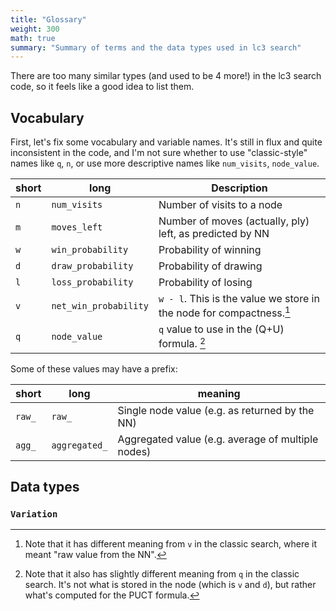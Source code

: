 ```yaml
---
title: "Glossary"
weight: 300
math: true
summary: "Summary of terms and the data types used in lc3 search"
---
```


There are too many similar types (and used to be 4 more!) in the lc3 search
code, so it feels like a good idea to list them.

## Vocabulary

First, let's fix some vocabulary and variable names. It's still in flux and
quite inconsistent in the code, and I'm not sure whether to use "classic-style"
names like `q`, `n`, or use more descriptive names like `num_visits`,
`node_value`.

| short | long                  | Description                                                          |
| ----- | --------------------- | -------------------------------------------------------------------- |
| `n`   | `num_visits`          | Number of visits to a node                                           |
| `m`   | `moves_left`          | Number of moves (actually, ply) left, as predicted by NN             |
| `w`   | `win_probability`     | Probability of winning                                               |
| `d`   | `draw_probability`    | Probability of drawing                                               |
| `l`   | `loss_probability`    | Probability of losing                                                |
| `v`   | `net_win_probability` | `w - l`. This is the value we store in the node for compactness.[^1] |
| `q`   | `node_value`          | `q` value to use in the \(Q+U\) formula. [^2]                        |

Some of these values may have a prefix:

| short  | long          | meaning                                           |
| ------ | ------------- | ------------------------------------------------- |
| `raw_` | `raw_`        | Single node value (e.g. as returned by the NN)    |
| `agg_` | `aggregated_` | Aggregated value (e.g. average of multiple nodes) |

## Data types

### `Variation`


[^1]: Note that it has different meaning from `v` in the classic search, where
it meant "raw value from the NN".

[^2]: Note that it also has slightly different
meaning from `q` in the classic search. It's not what is stored in the node
(which is `v` and `d`), but rather what's computed for the PUCT formula.